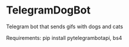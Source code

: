 # TelegramDogBot
Telegram bot that sends gifs with dogs and cats

Requirements:
pip install pytelegrambotapi, bs4
